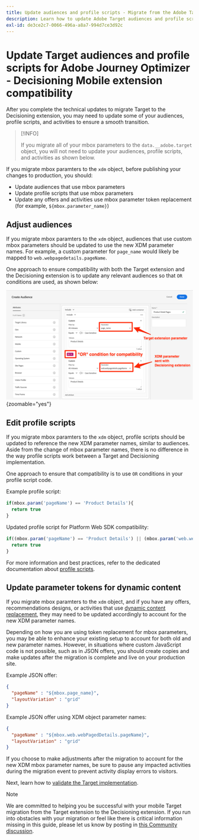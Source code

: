 ```yaml
---
title: Update audiences and profile scripts - Migrate from the Adobe Target to the Adobe Journey Optimizer - Decisioning Mobile extension
description: Learn how to update Adobe Target audiences and profile scripts for compatibility with the Decisioning extension.
exl-id: de3ce2c7-0066-496a-a8a7-994d7ce3d92c
---
```

# Update Target audiences and profile scripts for Adobe Journey Optimizer - Decisioning Mobile extension compatibility


After you complete the technical updates to migrate Target to the Decisioning extension, you may need to update some of your audiences, profile scripts, and activities to ensure a smooth transition. 

>[!INFO]
>
>If you migrate all of your mbox parameters to the `data.__adobe.target` object, you will not need to update your audiences, profile scripts, and activities as shown below.


If you migrate mbox paramters to the `xdm` object, before publishing your changes to production, you should:

* Update audiences that use mbox parameters
* Update profile scripts that use mbox parameters
* Update any offers and activities use mbox parameter token replacement (for example, `${mbox.parameter_name}`)

## Adjust audiences

If you migrate mbox paramters to the `xdm` object, audiences that use custom mbox parameters should be updated to use the new XDM parameter names. For example, a custom parameter for `page_name` would likely be mapped to `web.webpagedetails.pageName`.

One approach to ensure compatibility with both the Target extension and the Decisioning extension is to update any relevant audiences so that `OR` conditions are used, as shown below:

![How to view update a Target audience for Decisioning extension compatibility](assets/target-audience-update.png){zoomable="yes"}

## Edit profile scripts
 
If you migrate mbox paramters to the `xdm` object, profile scripts should be updated to reference the new XDM parameter names, similar to audiences. Aside from the change of mbox parameter names, there is no difference in the way profile scripts work between a Target and Decisioning implementation.

One approach to ensure that compatibility is to use `OR` conditions in your profile script code.

Example profile script: 

```Javascript
if(mbox.param('pageName') == 'Product Details'){
  return true
}
```

Updated profile script for Platform Web SDK compatibility:

```Javascript
if((mbox.param('pageName') == 'Product Details') || (mbox.param('web.webPageDetails.pageName') =='Product Details')){
  return true
}
```

For more information and best practices, refer to the dedicated documentation about [profile scripts](https://experienceleague.adobe.com/en/docs/target/using/audiences/visitor-profiles/profile-parameters). 

## Update parameter tokens for dynamic content

If you migrate mbox paramters to the `xdm` object, and if you have any offers, recommendations designs, or activities that use [dynamic content replacement](https://experienceleague.adobe.com/en/docs/target/using/experiences/offers/passing-profile-attributes-to-the-html-offer), they may need to be updated accordingly to account for the new XDM parameter names.

Depending on how you are using token replacement for mbox parameters, you may be able to enhance your existing setup to account for both old and new parameter names. However, in situations where custom JavaScript code is not possible, such as in JSON offers, you should create copies and make updates after the migration is complete and live on your production site.

Example JSON offer:

```JSON
{
  "pageName" : "${mbox.page_name}",
  "layoutVariation" : "grid"
}
```

Example JSON offer using XDM object parameter names:

```JSON
{
  "pageName" : "${mbox.web.webPagedDetails.pageName}",
  "layoutVariation" : "grid"
}
```

If you choose to make adjustments after the migration to account for the new XDM mbox parameter names, be sure to pause any impacted activities during the migration event to prevent activity display errors to visitors.


Next, learn how to [validate the Target implementation](validate.md).

>[!NOTE]
>
>We are committed to helping you be successful with your mobile Target migration from the Target extension to the Decisioning extension. If you run into obstacles with your migration or feel like there is critical information missing in this guide, please let us know by posting in [this Community discussion](https://experienceleaguecommunities.adobe.com/t5/adobe-experience-platform-data/tutorial-discussion-migrate-target-from-at-js-to-web-sdk/m-p/575587#M463).
